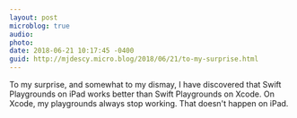 ```yaml
---
layout: post
microblog: true
audio: 
photo: 
date: 2018-06-21 10:17:45 -0400
guid: http://mjdescy.micro.blog/2018/06/21/to-my-surprise.html
---
```

To my surprise, and somewhat to my dismay, I have discovered that Swift Playgrounds on iPad works better than Swift Playgrounds on Xcode. On Xcode, my playgrounds always stop working. That doesn't happen on iPad.
